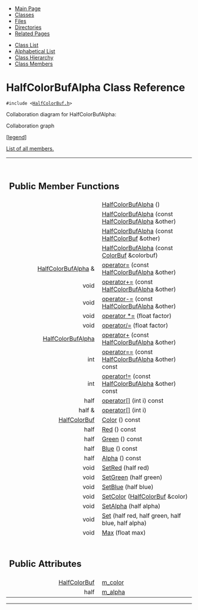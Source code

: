 <div class="tabs">

- [Main Page](index.md)
- <span id="current">[Classes](annotated.md)</span>
- [Files](files.md)
- [Directories](dirs.md)
- [Related Pages](pages.md)

</div>

<div class="tabs">

- [Class List](annotated.md)
- [Alphabetical List](classes.md)
- [Class Hierarchy](hierarchy.md)
- [Class Members](functions.md)

</div>

# HalfColorBufAlpha Class Reference

`#include <`<a href="HalfColorBuf_8h-source.md" class="el"><code>HalfColorBuf.h</code></a>`>`

Collaboration diagram for HalfColorBufAlpha:

<span class="image placeholder" original-image-src="classHalfColorBufAlpha__coll__graph.gif" original-image-title="" border="0" usemap="#HalfColorBufAlpha__coll__map">Collaboration graph</span>

\[[legend](graph_legend.md)\]

[List of all members.](classHalfColorBufAlpha-members.md)

<table data-border="0" data-cellpadding="0" data-cellspacing="0">
<colgroup>
<col style="width: 50%" />
<col style="width: 50%" />
</colgroup>
<tbody>
<tr>
<td></td>
<td></td>
</tr>
<tr>
<td colspan="2"><br />
&#10;<h2 id="public-member-functions">Public Member Functions</h2></td>
</tr>
<tr>
<td class="memItemLeft" style="text-align: right;" data-nowrap="" data-valign="top"> </td>
<td class="memItemRight" data-valign="bottom"><a href="classHalfColorBufAlpha.md#5bc9abc35658670a1903a28ab76c4c39" class="el">HalfColorBufAlpha</a> ()</td>
</tr>
<tr>
<td class="memItemLeft" style="text-align: right;" data-nowrap="" data-valign="top"> </td>
<td class="memItemRight" data-valign="bottom"><a href="classHalfColorBufAlpha.md#2701f55e8108d19c3e0e6389df039b5a" class="el">HalfColorBufAlpha</a> (const <a href="classHalfColorBufAlpha.md" class="el">HalfColorBufAlpha</a> &amp;other)</td>
</tr>
<tr>
<td class="memItemLeft" style="text-align: right;" data-nowrap="" data-valign="top"> </td>
<td class="memItemRight" data-valign="bottom"><a href="classHalfColorBufAlpha.md#7a2a155b186e7352c6de91b6e76754b2" class="el">HalfColorBufAlpha</a> (const <a href="classHalfColorBuf.md" class="el">HalfColorBuf</a> &amp;other)</td>
</tr>
<tr>
<td class="memItemLeft" style="text-align: right;" data-nowrap="" data-valign="top"> </td>
<td class="memItemRight" data-valign="bottom"><a href="classHalfColorBufAlpha.md#da6d6680130407aef1cfe1dbb4ca52d5" class="el">HalfColorBufAlpha</a> (const <a href="classColorBuf.md" class="el">ColorBuf</a> &amp;colorbuf)</td>
</tr>
<tr>
<td class="memItemLeft" style="text-align: right;" data-nowrap="" data-valign="top"><a href="classHalfColorBufAlpha.md" class="el">HalfColorBufAlpha</a> &amp; </td>
<td class="memItemRight" data-valign="bottom"><a href="classHalfColorBufAlpha.md#a440782442f3c69bc3de0af2cf918272" class="el">operator=</a> (const <a href="classHalfColorBufAlpha.md" class="el">HalfColorBufAlpha</a> &amp;other)</td>
</tr>
<tr>
<td class="memItemLeft" style="text-align: right;" data-nowrap="" data-valign="top">void </td>
<td class="memItemRight" data-valign="bottom"><a href="classHalfColorBufAlpha.md#5250adf84704d222ffb9b2c6c6262ab3" class="el">operator+=</a> (const <a href="classHalfColorBufAlpha.md" class="el">HalfColorBufAlpha</a> &amp;other)</td>
</tr>
<tr>
<td class="memItemLeft" style="text-align: right;" data-nowrap="" data-valign="top">void </td>
<td class="memItemRight" data-valign="bottom"><a href="classHalfColorBufAlpha.md#6181d4e9aeaa68bb1a7a300b10bc132e" class="el">operator-=</a> (const <a href="classHalfColorBufAlpha.md" class="el">HalfColorBufAlpha</a> &amp;other)</td>
</tr>
<tr>
<td class="memItemLeft" style="text-align: right;" data-nowrap="" data-valign="top">void </td>
<td class="memItemRight" data-valign="bottom"><a href="classHalfColorBufAlpha.md#36ff113e25ff93350facfeac60cdf34b" class="el">operator *=</a> (float factor)</td>
</tr>
<tr>
<td class="memItemLeft" style="text-align: right;" data-nowrap="" data-valign="top">void </td>
<td class="memItemRight" data-valign="bottom"><a href="classHalfColorBufAlpha.md#cb95e4f907fb23bc743102e9e1be687f" class="el">operator/=</a> (float factor)</td>
</tr>
<tr>
<td class="memItemLeft" style="text-align: right;" data-nowrap="" data-valign="top"><a href="classHalfColorBufAlpha.md" class="el">HalfColorBufAlpha</a> </td>
<td class="memItemRight" data-valign="bottom"><a href="classHalfColorBufAlpha.md#ed784aa64594045f60a07f1e1c9e47df" class="el">operator+</a> (const <a href="classHalfColorBufAlpha.md" class="el">HalfColorBufAlpha</a> &amp;other)</td>
</tr>
<tr>
<td class="memItemLeft" style="text-align: right;" data-nowrap="" data-valign="top">int </td>
<td class="memItemRight" data-valign="bottom"><a href="classHalfColorBufAlpha.md#6a3418c18f257da95ea927ae8883f98f" class="el">operator==</a> (const <a href="classHalfColorBufAlpha.md" class="el">HalfColorBufAlpha</a> &amp;other) const</td>
</tr>
<tr>
<td class="memItemLeft" style="text-align: right;" data-nowrap="" data-valign="top">int </td>
<td class="memItemRight" data-valign="bottom"><a href="classHalfColorBufAlpha.md#de8ffeb13da5cb735368e029ceb81ef9" class="el">operator!=</a> (const <a href="classHalfColorBufAlpha.md" class="el">HalfColorBufAlpha</a> &amp;other) const</td>
</tr>
<tr>
<td class="memItemLeft" style="text-align: right;" data-nowrap="" data-valign="top">half </td>
<td class="memItemRight" data-valign="bottom"><a href="classHalfColorBufAlpha.md#56bd1e633f412f07706e05b60f9eb2bc" class="el">operator[]</a> (int i) const</td>
</tr>
<tr>
<td class="memItemLeft" style="text-align: right;" data-nowrap="" data-valign="top">half &amp; </td>
<td class="memItemRight" data-valign="bottom"><a href="classHalfColorBufAlpha.md#afa3b3be64f86f689de4bf05a470fc17" class="el">operator[]</a> (int i)</td>
</tr>
<tr>
<td class="memItemLeft" style="text-align: right;" data-nowrap="" data-valign="top"><a href="classHalfColorBuf.md" class="el">HalfColorBuf</a> </td>
<td class="memItemRight" data-valign="bottom"><a href="classHalfColorBufAlpha.md#619d7deb16927463582495a28b86f235" class="el">Color</a> () const</td>
</tr>
<tr>
<td class="memItemLeft" style="text-align: right;" data-nowrap="" data-valign="top">half </td>
<td class="memItemRight" data-valign="bottom"><a href="classHalfColorBufAlpha.md#3d061051286831d4f2aebae980198b48" class="el">Red</a> () const</td>
</tr>
<tr>
<td class="memItemLeft" style="text-align: right;" data-nowrap="" data-valign="top">half </td>
<td class="memItemRight" data-valign="bottom"><a href="classHalfColorBufAlpha.md#eb4e3e708de4af84613f52d0c8067edf" class="el">Green</a> () const</td>
</tr>
<tr>
<td class="memItemLeft" style="text-align: right;" data-nowrap="" data-valign="top">half </td>
<td class="memItemRight" data-valign="bottom"><a href="classHalfColorBufAlpha.md#e3b99a5fe15a4330fd055c8b157ee12f" class="el">Blue</a> () const</td>
</tr>
<tr>
<td class="memItemLeft" style="text-align: right;" data-nowrap="" data-valign="top">half </td>
<td class="memItemRight" data-valign="bottom"><a href="classHalfColorBufAlpha.md#0333130ffc9187bb3ed905eb61d99832" class="el">Alpha</a> () const</td>
</tr>
<tr>
<td class="memItemLeft" style="text-align: right;" data-nowrap="" data-valign="top">void </td>
<td class="memItemRight" data-valign="bottom"><a href="classHalfColorBufAlpha.md#ca54356b02ccbf89bf74932ca615d9d3" class="el">SetRed</a> (half red)</td>
</tr>
<tr>
<td class="memItemLeft" style="text-align: right;" data-nowrap="" data-valign="top">void </td>
<td class="memItemRight" data-valign="bottom"><a href="classHalfColorBufAlpha.md#5e60890aa9eec70ae51bba216d58b9be" class="el">SetGreen</a> (half green)</td>
</tr>
<tr>
<td class="memItemLeft" style="text-align: right;" data-nowrap="" data-valign="top">void </td>
<td class="memItemRight" data-valign="bottom"><a href="classHalfColorBufAlpha.md#f3d69ad05054f5e8bb08f92dec5a53fe" class="el">SetBlue</a> (half blue)</td>
</tr>
<tr>
<td class="memItemLeft" style="text-align: right;" data-nowrap="" data-valign="top">void </td>
<td class="memItemRight" data-valign="bottom"><a href="classHalfColorBufAlpha.md#24f6017ad9b1242d70765bddcd448ffd" class="el">SetColor</a> (<a href="classHalfColorBuf.md" class="el">HalfColorBuf</a> &amp;color)</td>
</tr>
<tr>
<td class="memItemLeft" style="text-align: right;" data-nowrap="" data-valign="top">void </td>
<td class="memItemRight" data-valign="bottom"><a href="classHalfColorBufAlpha.md#04a9ca975b5d434c1785e6835496acfc" class="el">SetAlpha</a> (half alpha)</td>
</tr>
<tr>
<td class="memItemLeft" style="text-align: right;" data-nowrap="" data-valign="top">void </td>
<td class="memItemRight" data-valign="bottom"><a href="classHalfColorBufAlpha.md#c41d828cf2a9a5be1c03b0daa2f79de2" class="el">Set</a> (half red, half green, half blue, half alpha)</td>
</tr>
<tr>
<td class="memItemLeft" style="text-align: right;" data-nowrap="" data-valign="top">void </td>
<td class="memItemRight" data-valign="bottom"><a href="classHalfColorBufAlpha.md#3f8f93af3f366d214c4c1c5b3b801683" class="el">Max</a> (float max)</td>
</tr>
<tr>
<td colspan="2"><br />
&#10;<h2 id="public-attributes">Public Attributes</h2></td>
</tr>
<tr>
<td class="memItemLeft" style="text-align: right;" data-nowrap="" data-valign="top"><a href="classHalfColorBuf.md" class="el">HalfColorBuf</a> </td>
<td class="memItemRight" data-valign="bottom"><a href="classHalfColorBufAlpha.md#d510f1372868133739a7ec5eb413e141" class="el">m_color</a></td>
</tr>
<tr>
<td class="memItemLeft" style="text-align: right;" data-nowrap="" data-valign="top">half </td>
<td class="memItemRight" data-valign="bottom"><a href="classHalfColorBufAlpha.md#4886e6e79852ef5dfb91866eb6d07501" class="el">m_alpha</a></td>
</tr>
</tbody>
</table>

------------------------------------------------------------------------

<span id="_details"></span>

